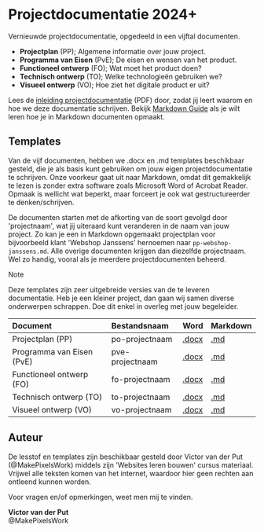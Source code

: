 # Projectdocumentatie 2024+

Vernieuwde projectdocumentatie, opgedeeld in een vijftal documenten. 

- **Projectplan** (PP); Algemene informatie over jouw project.  
- **Programma van Eisen** (PvE); De eisen en wensen van het product.
- **Functioneel ontwerp** (FO); Wat moet het product doen?
- **Technisch ontwerp** (TO); Welke technologieën gebruiken we?
- **Visueel ontwerp** (VO); Hoe ziet het digitale product er uit?

Lees de [inleiding projectdocumentatie][A] (PDF) door, zodat jij leert waarom en hoe we deze documentatie schrijven. Bekijk [Markdown Guide][B] als je wilt leren hoe je in Markdown documenten opmaakt.


## Templates

Van de vijf documenten, hebben we .docx en .md templates beschikbaar gesteld, die je als basis kunt gebruiken om jouw eigen projectdocumentatie te schrijven. Onze voorkeur gaat uit naar Markdown, omdat dit gemakkelijk te lezen is zonder extra software zoals Microsoft Word of Acrobat Reader. Opmaak is wellicht wat beperkt, maar forceert je ook wat gestructureerder te denken/schrijven.

De documenten starten met de afkorting van de soort gevolgd door 'projectnaam', wat jij uiteraard kunt veranderen in de naam van jouw project. Zo kan je een in Markdown opgemaakt projectplan voor bijvoorbeeld klant 'Webshop Janssens' hernoemen naar `pp-webshop-janssens.md`. Alle overige documenten krijgen dan diezelfde projectnaam. Wel zo handig, vooral als je meerdere projectdocumenten beheerd.

> [!NOTE]  
> Deze templates zijn zeer uitgebreide versies van de te leveren documentatie. Heb je een kleiner project, dan gaan wij samen diverse onderwerpen schrappen. Doe dit enkel in overleg met jouw begeleider.

| Document                  | Bestandsnaam      | Word       | Markdown  |
| :---                      | :---              | :---       | :---      |
| Projectplan (PP)          | po-projectnaam    | [.docx][1] | [.md][2]  |
| Programma van Eisen (PvE) | pve-projectnaam   | [.docx][3] | [.md][4]  |
| Functioneel ontwerp (FO)  | fo-projectnaam    | [.docx][5] | [.md][6]  |
| Technisch ontwerp (TO)    | to-projectnaam    | [.docx][7] | [.md][9]  |
| Visueel ontwerp (VO)      | vo-projectnaam    | [.docx][9] | [.md][10] |


## Auteur

De lesstof en templates zijn beschikbaar gesteld door Victor van der Put (@MakePixelsWork) middels zijn 'Websites leren bouwen' cursus materiaal. Vrijwel alle teksten komen van het internet, waardoor hier geen rechten aan ontleend kunnen worden.

Voor vragen en/of opmerkingen, weet men mij te vinden.

**Victor van der Put**<br>
@MakePixelsWork


<!-- LINKS IN THIS DOCUMENT -->
[1]: <./docs/pp-projectnaam.docx>
[2]: <./docs/pp-projectnaam.md>

[3]: <./docs/pve-projectnaam.docx>
[4]: <./docs/pve-projectnaam.md>

[5]: <./docs/fo-projectnaam.docx>
[6]: <./docs/fo-projectnaam.md>

[7]: <./docs/to-projectnaam.docx>
[8]: <./docs/to-projectnaam.md>

[9]: <./docs/vo-projectnaam.docx>
[10]: <./docs/vo-projectnaam.md>

[A]: <./docs/a04 - Projectdocumentatie.pdf>
[B]: https://www.markdownguide.org/
